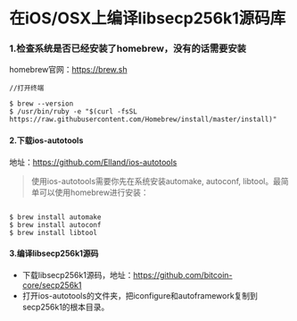 
# 在iOS/OSX上编译libsecp256k1源码库

### 1.检查系统是否已经安装了homebrew，没有的话需要安装

homebrew官网：https://brew.sh

```shell
//打开终端

$ brew --version
$ /usr/bin/ruby -e "$(curl -fsSL https://raw.githubusercontent.com/Homebrew/install/master/install)"

```


#### 2.下载ios-autotools

地址：https://github.com/Elland/ios-autotools

> 使用ios-autotools需要你先在系统安装automake, autoconf, libtool。最简单可以使用homebrew进行安装：

```shell

$ brew install automake
$ brew install autoconf
$ brew install libtool

```

#### 3.编译libsecp256k1源码

- 下载libsecp256k1源码，地址：https://github.com/bitcoin-core/secp256k1
- 打开ios-autotools的文件夹，把iconfigure和autoframework复制到secp256k1的根本目录。




